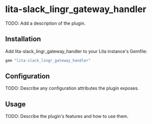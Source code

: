# lita-slack_lingr_gateway_handler

TODO: Add a description of the plugin.

## Installation

Add lita-slack_lingr_gateway_handler to your Lita instance's Gemfile:

``` ruby
gem "lita-slack_lingr_gateway_handler"
```

## Configuration

TODO: Describe any configuration attributes the plugin exposes.

## Usage

TODO: Describe the plugin's features and how to use them.
